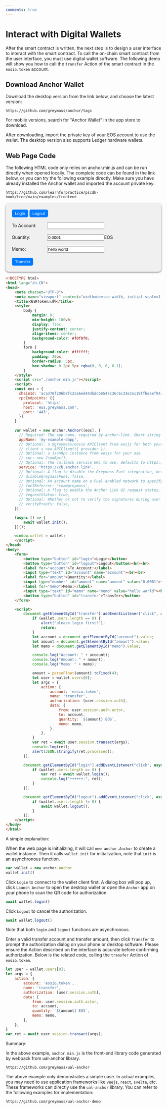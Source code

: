 ```yaml
---
comments: true
---
```


# Interact with Digital Wallets

After the smart contract is written, the next step is to design a user interface to interact with the smart contract. To call the on-chain smart contract from the user interface, you must use digital wallet software. The following demo will show you how to call the `transfer` Action of the smart contract in the `eosio.token` account.

## Download Anchor Wallet

Download the desktop version from the link below, and choose the latest version:

```
https://github.com/greymass/anchor/tags
```

For mobile versions, search for "Anchor Wallet" in the app store to download.

After downloading, import the private key of your EOS account to use the wallet. The desktop version also supports Ledger hardware wallets.

## Web Page Code

The following HTML code only relies on anchor.min.js and can be run directly when opened locally. The complete code can be found in the link below, or you can try the following example directly. Make sure you have already installed the Anchor wallet and imported the account private key:

```
https://github.com/learnforpractice/pscdk-book/tree/main/examples/frontend
```

<style>
    form {
        background-color: #f0f0f0;
        padding: 20px;
        border-radius: 10px;
        box-shadow: 0 2px 5px rgba(0, 0, 0, 0.5);
    }
    form button {
        color: #ffffff; /* You can change this color to your desired foreground color */
        background-color: #007bff;
        padding: 5px 10px;
        border: none;
        border-radius: 5px;
        cursor: pointer;
    }

    form button:hover {
        background-color: #0056b3;
    }
    form label {
        display: inline-block;
        width: 100px; /* Adjust this value to set the desired width for the labels */
        text-align: left;
        margin-right: 10px;
    }
</style>
<script src="../assets/javascripts/anchor.min.js"></script>
<script>
const eos = {
    chainId: 'aca376f206b8fc25a6ed44dbdc66547c36c6c33e3a119ffbeaef943642f0e906',
    rpcEndpoints: [{
    protocol: 'https',
    host: 'eos.greymass.com',
    port: '443',
    }]
}

var wallet = new anchor.Anchor([eos], {
    // Required: The app name, required by anchor-link. Short string identifying the app
    appName: 'my-example-dapp',
    // Optional: a @greymass/eosio APIClient from eosjs for both your use and to use internally in UAL
    // client = new APIClient({ provider }),
    // Optional: a JsonRpc instance from eosjs for your use
    // rpc: new JsonRpc(),
    // Optional: The callback service URL to use, defaults to https://cb.anchor.link
    service: 'https://cb.anchor.link',
    // Optional: A flag to disable the Greymass Fuel integration, defaults to false (enabled)
    // disableGreymassFuel: false,
    // Optional: An account name on a Fuel enabled network to specify as the referrer for transactions
    // fuelReferrer: 'teamgreymass',
    // Optional: A flag to enable the Anchor Link UI request status, defaults to true (enabled)
    // requestStatus: true,  
    // Optional: Whether or not to verify the signatures during user login, defaults to false (disabled)
    // verifyProofs: false,
});

(async () => {
    await wallet.init();
})();

window.wallet = wallet;
</script>
<form>
    <button type="button" id="login">Login</button>
    <button type="button" id="logout">Logout</button><br><br>
    <label for="account">To Account:</label>
    <input type="text" id="account" name="account"><br><br>
    <label for="amount">Quantity:</label>
    <input type="number" id="amount" name="amount" value="0.0001"><label>EOS</label><br><br>
    <label for="memo">Memo:</label>
    <input type="text" id="memo" name="memo" value="hello world"><br><br>
    <button type="button" id="transfer">Transfer</button>
</form>

<script>
    document.getElementById("transfer").addEventListener("click", async function() {
        if (wallet.users.length == 0) {
            alert("please login first!");
            return;
        }
        let account = document.getElementById("account").value;
        let amount = document.getElementById("amount").value;
        let memo = document.getElementById("memo").value;

        console.log("Account: " + account);
        console.log("Amount: " + amount);
        console.log("Memo: " + memo);

        amount = parseFloat(amount).toFixed(4);
        let user = wallet.users[0];
        let args = {
            action: {
                account: 'eosio.token',
                name: 'transfer',
                authorization: [user.session.auth],
                data: {
                    from: user.session.auth.actor,
                    to: account,
                    quantity: `${amount} EOS`,
                    memo: memo,
                },
            },
        }
        var ret = await user.session.transact(args);
        console.log(ret);
        alert(JSON.stringify(ret.processed));
    });

    document.getElementById("login").addEventListener("click", async function() {
        if (wallet.users.length == 0) {
            var ret = await wallet.login();
            console.log("++++++:", ret);
        }
    });

    document.getElementById("logout").addEventListener("click", async function() {
        if (wallet.users.length != 0) {
            await wallet.logout();
        }
    });
</script>

```html
<!DOCTYPE html>
<html lang="zh-CN">
<head>
    <meta charset="UTF-8">
    <meta name="viewport" content="width=device-width, initial-scale=1.0">
    <title>发送Token示例</title>
    <style>
        body {
            margin: 0;
            min-height: 100vh;
            display: flex;
            justify-content: center;
            align-items: center;
            background-color: #f0f0f0;
        }
        form {
            background-color: #ffffff;
            padding: 20px;
            border-radius: 5px;
            box-shadow: 0 2px 5px rgba(0, 0, 0, 0.1);
        }
    </style>
    <script src="./anchor.min.js"></script>
    <script>
    const eos = {
      chainId: 'aca376f206b8fc25a6ed44dbdc66547c36c6c33e3a119ffbeaef943642f0e906',
      rpcEndpoints: [{
        protocol: 'https',
        host: 'eos.greymass.com',
        port: '443',
      }]
    }
    
    var wallet = new anchor.Anchor([eos], {
      // Required: The app name, required by anchor-link. Short string identifying the app
      appName: 'my-example-dapp',
      // Optional: a @greymass/eosio APIClient from eosjs for both your use and to use internally in UAL
      // client = new APIClient({ provider }),
      // Optional: a JsonRpc instance from eosjs for your use
      // rpc: new JsonRpc(),
      // Optional: The callback service URL to use, defaults to https://cb.anchor.link
      service: 'https://cb.anchor.link',
      // Optional: A flag to disable the Greymass Fuel integration, defaults to false (enabled)
      // disableGreymassFuel: false,
      // Optional: An account name on a Fuel enabled network to specify as the referrer for transactions
      // fuelReferrer: 'teamgreymass',
      // Optional: A flag to enable the Anchor Link UI request status, defaults to true (enabled)
      // requestStatus: true,  
      // Optional: Whether or not to verify the signatures during user login, defaults to false (disabled)
      // verifyProofs: false,
    });

    (async () => {
        await wallet.init();
    })();

    window.wallet = wallet;
    </script>
</head>
<body>
    <form>
        <button type="button" id="login">Login</button>
        <button type="button" id="logout">Logout</button><br><br>
        <label for="account">To Account:</label>
        <input type="text" id="account" name="account"><br><br>
        <label for="amount">Quantity:</label>
        <input type="number" id="amount" name="amount" value="0.0001"><label>EOS</label><br><br>
        <label for="memo">Memo:</label>
        <input type="text" id="memo" name="memo" value="hello world"><br><br>
        <button type="button" id="transfer">Transfer</button>
    </form>

    <script>
        document.getElementById("transfer").addEventListener("click", async function() {
            if (wallet.users.length == 0) {
                alert("please login first!");
                return;
            }
            let account = document.getElementById("account").value;
            let amount = document.getElementById("amount").value;
            let memo = document.getElementById("memo").value;

            console.log("Account: " + account);
            console.log("Amount: " + amount);
            console.log("Memo: " + memo);

            amount = parseFloat(amount).toFixed(4);
            let user = wallet.users[0];
            let args = {
                action: {
                    account: 'eosio.token',
                    name: 'transfer',
                    authorization: [user.session.auth],
                    data: {
                        from: user.session.auth.actor,
                        to: account,
                        quantity: `${amount} EOS`,
                        memo: memo,
                    },
                },
            }
            var ret = await user.session.transact(args);
            console.log(ret);
            alert(JSON.stringify(ret.processed));
        });

        document.getElementById("login").addEventListener("click", async function() {
            if (wallet.users.length == 0) {
                var ret = await wallet.login();
                console.log("++++++:", ret);
            }
        });

        document.getElementById("logout").addEventListener("click", async function() {
            if (wallet.users.length != 0) {
                await wallet.logout();
            }
        });
    </script>
</body>
</html>
```

A simple explanation:

When the web page is initializing, it will call `new anchor.Anchor` to create a wallet instance. Then it calls `wallet.init` for initialization, note that `init` is an asynchronous function.

```javascript
var wallet = new anchor.Anchor
wallet.init()
```

Click `Login` to connect to the wallet client first. A dialog box will pop up, click `Launch Anchor` to open the desktop wallet or open the `Anchor` app on your phone to scan the QR code for authorization.

```javascript
await wallet.login()
```

Click `Logout` to cancel the authorization.

```javascript
await wallet.logout()
```

Note that both `login` and `logout` functions are asynchronous.

Enter a valid transfer account and transfer amount, then click `Transfer` to prompt the authorization dialog on your phone or desktop software. Please ensure the Action described on the interface is accurate before confirming authorization. Below is the related code, calling the `transfer` Action of `eosio.token`.

```javascript
let user = wallet.users[0];
let args = {
    action: {
        account: 'eosio.token',
        name: 'transfer',
        authorization: [user.session.auth],
        data: {
            from: user.session.auth.actor,
            to: account,
            quantity: `${amount} EOS`,
            memo: memo,
        },
    },
}
var ret = await user.session.transact(args);
```

Summary:

In the above example, `anchor.min.js` is the front-end library code generated by webpack from ual-anchor library.

```
https://github.com/greymass/ual-anchor
```

The above example only demonstrates a simple case. In actual examples, you may need to use application frameworks like `vuejs`, `react`, `svelte`, etc. These frameworks can directly use the `ual-anchor` library. You can refer to the following examples for implementation:

```
https://github.com/greymass/ual-anchor-demo
```

